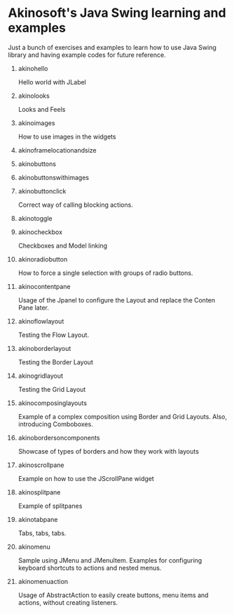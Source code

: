 # Akinosoft's Java Swing learning and examples
Just a bunch of exercises and examples to learn how to use Java Swing library and having example codes for future reference.

1. akinohello

   Hello world with JLabel
2. akinolooks

   Looks and Feels
3. akinoimages

   How to use images in the widgets
4. akinoframelocationandsize
5. akinobuttons
6. akinobuttonswithimages
7. akinobuttonclick

   Correct way of calling blocking actions.
8. akinotoggle
9. akinocheckbox

   Checkboxes and Model linking
10. akinoradiobutton

    How to force a single selection with groups of radio buttons.
    
11. akinocontentpane

    Usage of the Jpanel to configure the Layout and replace the Conten Pane later.
    
12. akinoflowlayout

    Testing the Flow Layout.
    
13. akinoborderlayout

    Testing the Border Layout
    
14. akinogridlayout

    Testing the Grid Layout
    
15. akinocomposinglayouts

    Example of a complex composition using Border and Grid Layouts. Also, introducing Comboboxes.

16. akinobordersoncomponents

    Showcase of types of borders and how they work with layouts
    
17. akinoscrollpane

    Example on how to use the JScrollPane widget
    
18. akinosplitpane

    Example of splitpanes
    
19. akinotabpane

    Tabs, tabs, tabs.
    
20. akinomenu

    Sample using JMenu and JMenuItem. Examples for configuring keyboard shortcuts to actions and nested menus.
    
21. akinomenuaction

    Usage of AbstractAction to easily create buttons, menu items and actions, without creating listeners.
    
    